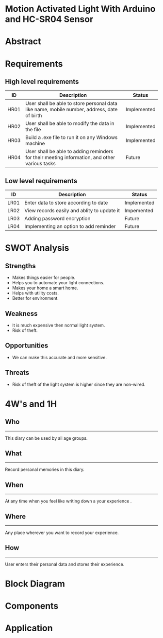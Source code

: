 # Motion Activated Light With Arduino and HC-SR04 Sensor

# Abstract

# Requirements

  ## High level requirements
  |  ID|Description|Status|
  |---|---|---|
  | HR01 | User shall be able to store personal data like name, mobile number, address, date of birth | Implemented |
  | HR02 | User shall be able to modify the data in the file | Implemented |
  | HR03 | Build a .exe file to run it on any Windows machine | Implemented |
  | HR04 | User shall be able to adding reminders for their meeting information, and other various tasks | Future | 
  

  ## Low level requirements
  |  ID|Description|Status|
  |---|---|---|
  | LR01 | Enter data to store according to date | Implemented |
  | LR02 | View records easily and ablity to update it | Impemented|
  | LR03 | Adding password encryption | Future|
  | LR04 | Implementing an option to add reminder | Future|
  
  # SWOT Analysis
  
  ## Strengths
  
  * Makes things easier for people.
  * Helps you to automate your light connections.
  * Makes your home a smart home.
  * Helps with utility costs.
  * Better for environment.
  
  ## Weakness
  * It is much expensive then normal light system.
  * Risk of theft.
 
 ## Opportunities
 
* We can make this accurate and more sensitive.
 
 ## Threats 
 
* Risk of theft of the light system is higher since they are non-wired.
 
 # 4W's and 1H
  ## Who
  ---
  This diary can be used by all age groups.
  ## What
  ---
  Record personal memories in this diary.
  ## When
  ---
  At any time when you feel like writing down a your experience .
  ## Where
  ---
  Any place wherever you want to record your experience.
  ## How
  ---
  User enters their personal data and stores their experience.
 
# Block Diagram


# Components
# Application

